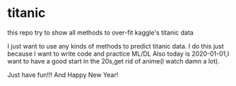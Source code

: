 # titanic
this repo try to show all methods to over-fit kaggle's titanic data

I just want to use any kinds of methods to predict titanic data. I do this just because I want to write code and practice ML/DL
Also today is 2020-01-01,I want to have a good start in the 20s,get rid of anime(I watch damn a lot).

Just have fun!!!
And Happy New Year!
